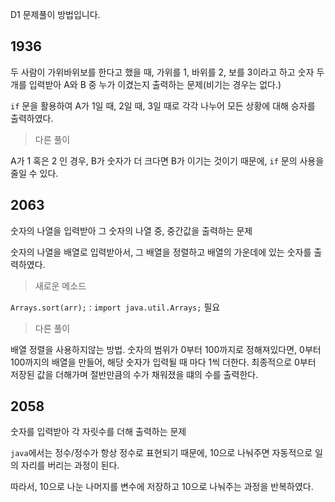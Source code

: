 D1 문제풀이 방법입니다.

## 1936

두 사람이 가위바위보를 한다고 했을 때, 가위를 1, 바위를 2, 보를 3이라고 하고 숫자 두개를 입력받아 A와 B 중 누가 이겼는지 출력하는 문제(비기는 경우는 없다.)

`if` 문을 활용하여 A가 1일 때, 2일 때, 3일 때로 각각 나누어 모든 상황에 대해 승자를 출력하였다.

> 다른 풀이

A가 1 혹은 2 인 경우, B가 숫자가 더 크다면 B가 이기는 것이기 때문에, `if` 문의 사용을 줄일 수 있다.

## 2063

숫자의 나열을 입력받아 그 숫자의 나열 중, 중간값을 출력하는 문제

숫자의 나열을 배열로 입력받아서, 그 배열을 정렬하고 배열의 가운데에 있는 숫자를 출력하였다.

> 새로운 메소드

`Arrays.sort(arr);` : `import java.util.Arrays;` 필요

> 다른 풀이

배열 정렬을 사용하지않는 방법. 숫자의 범위가 0부터 100까지로 정해져있다면, 0부터 100까지의 배열을 만들어, 해당 숫자가 입력될 때 마다 1씩 더한다. 최종적으로 0부터 저장된 값을 더해가며 절반만큼의 수가 채워졌을 떄의 수를 출력한다.

## 2058

숫자를 입력받아 각 자릿수를 더해 출력하는 문제

`java`에서는 정수/정수가 항상 정수로 표현되기 때문에, 10으로 나눠주면 자동적으로 일의 자리를 버리는 과정이 된다.

따라서, 10으로 나눈 나머지를 변수에 저장하고 10으로 나눠주는 과정을 반복하였다.